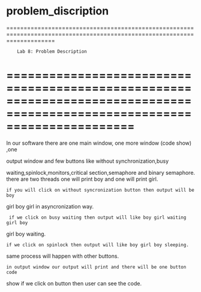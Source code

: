 problem_discription
==========================================================================================================================
==========================================================================================================================

		Lab 8: Problem Description
==========================================================================================================================
==========================================================================================================================

In our software there are one main window, one more window (code show) ,one 

output window and few buttons like without synchronization,busy 

waiting,spinlock,monitors,critical section,semaphore and binary semaphore.
there are two threads one will print boy and one will print girl.

	if you will click on without syncronization button then output will be boy 

girl boy girl in asyncronization way.

	 if we click on busy waiting then output will like boy girl waiting girl boy 

girl boy waiting.

	if we click on spinlock then output will like boy girl boy sleeping.
same process will happen with other buttons.

	in output window our output will print and there will be one button code 

show if we click on button then user can see the code.



